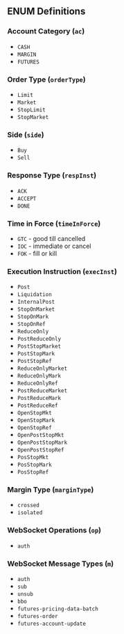 ## ENUM Definitions

### Account Category (`ac`)

* `CASH`
* `MARGIN`
* `FUTURES`

### Order Type (`orderType`)

* `Limit`
* `Market`
* `StopLimit`
* `StopMarket`

### Side (`side`)

* `Buy`
* `Sell`

### Response Type (`respInst`)

* `ACK`
* `ACCEPT`
* `DONE`

### Time in Force (`timeInForce`)

* `GTC` - good till cancelled 
* `IOC` - immediate or cancel
* `FOK` - fill or kill

### Execution Instruction (`execInst`)

* `Post`
* `Liquidation`
* `InternalPost`
* `StopOnMarket`
* `StopOnMark`
* `StopOnRef`
* `ReduceOnly`
* `PostReduceOnly`
* `PostStopMarket`
* `PostStopMark`
* `PostStopRef`
* `ReduceOnlyMarket`
* `ReduceOnlyMark`
* `ReduceOnlyRef`
* `PostReduceMarket`
* `PostReduceMark`
* `PostReduceRef`
* `OpenStopMkt`
* `OpenStopMark`
* `OpenStopRef`
* `OpenPostStopMkt`
* `OpenPostStopMark`
* `OpenPostStopRef`
* `PosStopMkt`
* `PosStopMark`
* `PosStopRef`

### Margin Type (`marginType`)

* `crossed`
* `isolated`

### WebSocket Operations (`op`)

* `auth`

### WebSocket Message Types (`m`)

* `auth`
* `sub`
* `unsub`
* `bbo`
* `futures-pricing-data-batch`
* `futures-order`
* `futures-account-update`


